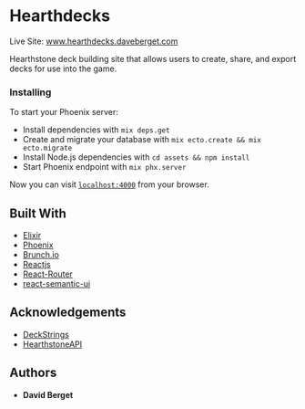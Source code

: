 # Hearthdecks

Live Site: www.hearthdecks.daveberget.com

Hearthstone deck building site that allows users to create, share, and export decks for use into the game. 


### Installing

To start your Phoenix server:

  * Install dependencies with `mix deps.get`
  * Create and migrate your database with `mix ecto.create && mix ecto.migrate`
  * Install Node.js dependencies with `cd assets && npm install`
  * Start Phoenix endpoint with `mix phx.server`

Now you can visit [`localhost:4000`](http://localhost:4000) from your browser.

## Built With

* [Elixir](https://elixir-lang.org/)
* [Phoenix](www.phoenixframework.org)
* [Brunch.io](http://brunch.io/)
* [Reactjs](https://reactjs.org/) 
* [React-Router](https://reacttraining.com/react-router/)
* [react-semantic-ui](www.react.semantic-ui.com)

## Acknowledgements

* [DeckStrings](https://github.com/HearthSim/npm-deckstrings)
* [HearthstoneAPI](http://hearthstoneapi.com/)

## Authors

* **David Berget**

